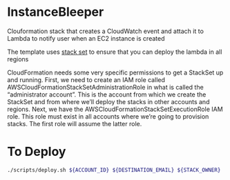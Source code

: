 # InstanceBleeper
Clouformation stack that creates a CloudWatch event and attach it to Lambda to notify user when an EC2 instance is created

The template uses [stack set](http://docs.aws.amazon.com/AWSCloudFormation/latest/UserGuide/stacksets-concepts.html) to ensure that you can deploy the lambda in all regions

CloudFormation needs some very specific permissions to get a StackSet up and running. First, we need to create an IAM role called AWSCloudFormationStackSetAdministrationRole in what is called the “administrator account”. This is the account from which we create the StackSet and from where we’ll deploy the stacks in other accounts and regions. Next, we have the AWSCloudFormationStackSetExecutionRole IAM role. This role must exist in all accounts where we’re going to provision stacks. The first role will assume the latter role.

# To Deploy

```bash
./scripts/deploy.sh ${ACCOUNT_ID} ${DESTINATION_EMAIL} ${STACK_OWNER}
```